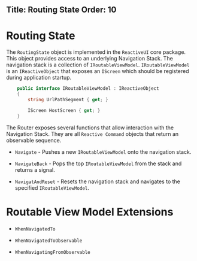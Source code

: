 Title: Routing State
Order: 10
---

# Routing State

The `RoutingState` object is implemented in the `ReactiveUI` core package.  This object provides access to an underlying Navigation Stack.  The navigation stack is a collection of `IRoutableViewModel`.  `IRoutableViewModel` is an `IReactiveObject` that exposes an `IScreen` which should be registered during application startup.

```csharp
    public interface IRoutableViewModel : IReactiveObject
    {
        string UrlPathSegment { get; }

        IScreen HostScreen { get; }
    }
```

The Router exposes several functions that allow interaction with the Navigation Stack.  They are all `Reactive Command` objects that return an observable sequence.

- `Navigate` - Pushes a new `IRoutableViewModel` onto the navigation stack.

- `NavigateBack` - Pops the top `IRoutableViewModel` from the stack and returns a signal.

- `NavigatAndReset` - Resets the navigation stack and navigates to the specified `IRoutableViewModel`.

# Routable View Model Extensions

- `WhenNavigatedTo`

- `WhenNavigatedToObservable`

- `WhenNavigatingFromObservable`